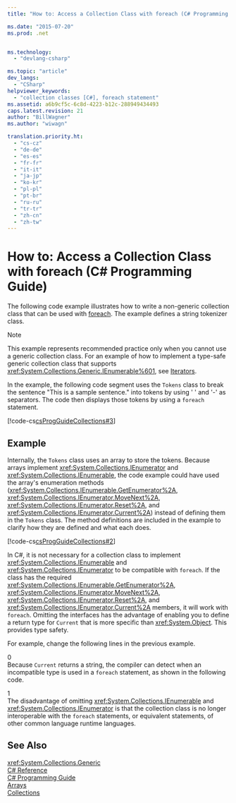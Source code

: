 ```yaml
---
title: "How to: Access a Collection Class with foreach (C# Programming Guide) | Microsoft Docs"

ms.date: "2015-07-20"
ms.prod: .net


ms.technology: 
  - "devlang-csharp"

ms.topic: "article"
dev_langs: 
  - "CSharp"
helpviewer_keywords: 
  - "collection classes [C#], foreach statement"
ms.assetid: a6b9cf5c-6c8d-4223-b12c-288949434493
caps.latest.revision: 21
author: "BillWagner"
ms.author: "wiwagn"

translation.priority.ht: 
  - "cs-cz"
  - "de-de"
  - "es-es"
  - "fr-fr"
  - "it-it"
  - "ja-jp"
  - "ko-kr"
  - "pl-pl"
  - "pt-br"
  - "ru-ru"
  - "tr-tr"
  - "zh-cn"
  - "zh-tw"
---
```

# How to: Access a Collection Class with foreach (C# Programming Guide)
The following code example illustrates how to write a non-generic collection class that can be used with [foreach](../../../csharp/language-reference/keywords/foreach-in.md). The example defines a string tokenizer class.  
  
> [!NOTE]
>  This example represents recommended practice only when you cannot use a generic collection class. For an example of how to implement a type-safe generic collection class that supports <xref:System.Collections.Generic.IEnumerable%601>, see [Iterators](http://msdn.microsoft.com/library/f45331db-d595-46ec-9142-551d3d1eb1a7).  
  
 In the example, the following code segment uses the `Tokens` class to break the sentence "This is a sample sentence." into tokens by using ' ' and '-' as separators. The code then displays those tokens by using a `foreach` statement.  
  
 [!code-cs[csProgGuideCollections#3](../../../csharp/programming-guide/classes-and-structs/codesnippet/CSharp/how-to-access-a-collection-class-with-foreach_1.cs)]  
  
## Example  
 Internally, the `Tokens` class uses an array to store the tokens. Because arrays implement <xref:System.Collections.IEnumerator> and <xref:System.Collections.IEnumerable>, the code example could have used the array's enumeration methods (<xref:System.Collections.IEnumerable.GetEnumerator%2A>, <xref:System.Collections.IEnumerator.MoveNext%2A>, <xref:System.Collections.IEnumerator.Reset%2A>, and <xref:System.Collections.IEnumerator.Current%2A>) instead of defining them in the `Tokens` class. The method definitions are included in the example to clarify how they are defined and what each does.  
  
 [!code-cs[csProgGuideCollections#2](../../../csharp/programming-guide/classes-and-structs/codesnippet/CSharp/how-to-access-a-collection-class-with-foreach_2.cs)]  
  
 In C#, it is not necessary for a collection class to implement <xref:System.Collections.IEnumerable> and <xref:System.Collections.IEnumerator> to be compatible with `foreach`. If the class has the required <xref:System.Collections.IEnumerable.GetEnumerator%2A>, <xref:System.Collections.IEnumerator.MoveNext%2A>, <xref:System.Collections.IEnumerator.Reset%2A>, and <xref:System.Collections.IEnumerator.Current%2A> members, it will work with `foreach`. Omitting the interfaces has the advantage of enabling you to define a return type for `Current` that is more specific than <xref:System.Object>. This provides type safety.  
  
 For example, change the following lines in the previous example.  
  
<CodeContentPlaceHolder>0</CodeContentPlaceHolder>  
 Because `Current` returns a string, the compiler can detect when an incompatible type is used in a `foreach` statement, as shown in the following code.  
  
<CodeContentPlaceHolder>1</CodeContentPlaceHolder>  
 The disadvantage of omitting <xref:System.Collections.IEnumerable> and <xref:System.Collections.IEnumerator> is that the collection class is no longer interoperable with the `foreach` statements, or equivalent statements, of other common language runtime languages.  
  
## See Also  
 <xref:System.Collections.Generic>   
 [C# Reference](../../../csharp/language-reference/index.md)   
 [C# Programming Guide](../../../csharp/programming-guide/index.md)   
 [Arrays](../../../csharp/programming-guide/arrays/index.md)   
 [Collections](http://msdn.microsoft.com/library/e76533a9-5033-4a0b-b003-9c2be60d185b)